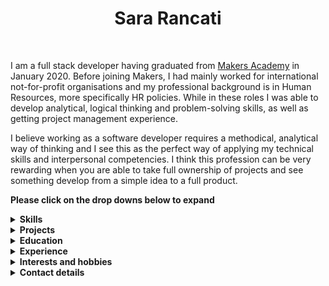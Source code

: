 <div  align="center">
<h1>Sara Rancati</h1>

<a href="https://sourcerer.io/sarar0"><img src="https://img.shields.io/badge/JavaScript-241%20commits-yellow.svg" alt=""></a>
<a href="https://sourcerer.io/sarar0"><img src="https://img.shields.io/badge/Ruby-197%20commits-red.svg" alt=""></a>
<a href="https://sourcerer.io/sarar0"><img src="https://img.shields.io/badge/CSS-242%20commits-green.svg" alt=""></a>
<a href="https://sourcerer.io/sarar0"><img src="https://img.shields.io/badge/HTML-142%20commits-blue.svg" alt=""></a>
<a href="https://www.codewars.com/users/sarar0"><img src="https://www.codewars.com/users/sarar0/badges/micro" alt=""></a>
</div>

I am a full stack developer having graduated from <a href="https://makers.tech/">Makers Academy</a> in January 2020. Before joining Makers, I had mainly worked for international not-for-profit organisations and my professional background is in Human Resources, more specifically HR policies. While in these roles I was able to develop analytical, logical thinking and problem-solving skills, as well as getting project management experience. <br>

I believe working as a software developer requires a methodical, analytical way of thinking and I see this as the perfect way of applying my technical skills and interpersonal competencies. I think this profession can be very rewarding when you are able to take full ownership of projects and see something develop from a simple idea to a full product.


**Please click on the drop downs below to expand**
<br>

<details><summary><b>Skills</b></summary>
<p>

- #### Analysis and logical thinking

In my last three jobs my primary responsibility was to develop, review and implement HR policies and procedures. This requires extensive research, analysis and internal/external benchmarking. Through this experience, I also acquired the ability to use a logical, structured approach when solving problems, which is a skill that I have applied and further developed during my time at Makers as well.

- #### Project management and communication

Policy reviews follow a structured project cycle, which includes set phases/milestones, internal communication plans, monitoring and reporting, as well as extensive stakeholder engagement. I learned how to work independently, set my own deadlines and priorities, while at the same time keeping communication flowing across teams and with management. 

- #### Flexibility and adaptability

I have lived, studied and worked in four different countries and this has taught me to be flexible, keep an open-mind and adapt to changing environments. Throughout my academic studies and in all my previous roles, I have always had the fortune of working in multi-cultural teams and learning from people from different backgrounds. 

- #### Language Skills

Italian (native), English (fluent), Spanish (basic), French (basic). Currently learning Turkish.

</p>
</details>

<details><summary><b>Projects</b></summary>
<p>

| Title | Description | Development Timeframe | Technologies Used
| :-- | :-- | :-- | :-- |
GreenPrint: <a href="https://github.com/sarar0/Project_Greenprint_Frontend">frontend</a>, <a href="https://github.com/sarar0/Project_Greenprint_Backend">backend</a> | Final group project of Makers Academy. GreenPrint is a travel app that helps users calculate and monitor the amount of carbon their travel produces. It has a search function that calculates travel routes (and associated carbon emissions) and a personalised dashboard where users can keep track of their carbon footprint. It is built as two separate apps: frontend in React and backend in Express and Node. | 2 weeks | React, Javascript, Mongo, Express, Node, Jest, Cypress, Travis, Heroku |
|<a href="https://github.com/sarar0/Week-8--SpaceBook">SpaceBook</a> | Group project. A replica of Facebook: users can sign up and login, post something, see other people's posts and comment on them. | 2 weeks | Ruby on Rails, HTML, CSS, Capybara, RSpec, Travis, Heroku |
|<a href="https://github.com/sarar0/Week-8--Instagram-challenge">Instagram challenge</a> | This is replica of Instagram. I have used this challenge to learn React (on Rails) by following a tutorial. | 4 days | React, Ruby on Rails, HTML, CSS |
| <a href="https://github.com/sarar0/Week-7--News-summary-challenge">News summary challenge</a> | The app gathers headlines from the Guardian newspaper API and displays them on a page, with the relevant images. Clicking on a headline shows a summary of the article. | 2 days | Javascript, HTML, CSS |
| <a href="https://github.com/sarar0/Week-5--Bowling-challenge">Bowling challenge</a> | This is 10 pin bowling scorecard, with an interface displaying a table with scores for each frame. | 4 days | Javascript, HTML, CSS, Jasmine, jQuery |
| <a href="https://github.com/sarar0/AboutMe">'About Me' website</a> | This is the very first website I have built. I wanted to practice basic JavaScript by inserting an image carousel. | 4 days | Javascript, HTML, CSS |

</p>
</details>

<details><summary><b>Education</b></summary>
<p>

- #### Makers Academy (October 2019 to January 2020)

    Makers is a 16-week intensive development bootcamp, focusing on:
    - Object-Oriented Design and Test-Driven Development 
    - Ruby, Rails, Sinatra, HTML, CSS, JavaScript, React, SQL, Node, JQuery, JS Vanilla, SQL
    - Pair programming, Agile process
    - Testing frameworks: RSpec, Capybara, Jasmine

- #### Central Queensland University, Sydney – Australia (July 2010 - June 2011)

    - Graduate Diploma in Management (HR major)

- #### Macquarie University, Sydney – Australia (February 2008 – September 2009)

    - Master of International Business and Master of Arts in International Communication

- #### Bocconi University, Milan - Italy (September 2004 – September 2007)

    - Bachelor's Degree in Business Administration (CLEA - English language)
    - Undergraduate Exchange Program at University of Melbourne, Melbourne – Australia (February 2007 – July 2007)	

#### Other qualifications

- In March 2017, I have completed the Level 5 Diploma in Human Resources Management and accreditation as Associate of the Chartered Institute for Personnel and Development (CIPD).
- In 2017 I have also attended a coaching certification course, which is accredited with the International Coaching Federation.

</p>
</details>

<details><summary><b>Experience</b></summary>
<p>

- **International Organization for Migration (IOM) (UN Migration agency) – Geneva, Switzerland and London, UK** <br>
(April  2018 - December 2018, February 2019 - August 2019) <br>
*Human Resources Policy Officer*  

    ```I developed the business requirements and workflow for the revised Performance Management system. My role was to translate the existing policy, as well as upcoming policy changes, into user requirements to be handed over to the IT project team.```

*In January 2019, I went to the Cook Islands to volunteer for the Cook Islands Red Cross as HR Policy Consultant.*

- **British Red Cross － London, UK** <br>
(April 2017 - March 2018)   
*Workforce Policy Advisor*  

- **International Fund for Agricultural Development (IFAD) (UN agency)－ Rome, Italy** <br>
(October 2014 - April 2017)<br>
*Human Resources Analyst* 

    I was appointed to this role as a Junior Professional Officer, through a competitive programme sponsored by the Italian Government. 

    ```I was one of the key resource people in a project team working on developing and implementing a new e-Recruitment platform in the HRIS. My role entailed extensive system testing, problem solving and redefining requirements. I have also worked with the internal communications department in developing communication activities to inform staff of the system changes and provided training to key users.```

- **World Wide Fund for Nature (WWF-Australia) – Sydney, Australia** <br>
(February 2013 - September 2014)<br>
*Human Resources Officer*  

- **CREATE Foundation － Sydney, Australia** <br>
(February 2012 - February 2013)<br>
*Human Resources Administrator*  

- **Terrapinn Australia – Sydney, Australia**<br>
(February 2011 - November 2011)<br>
*Recruitment Coordinator*  

</p>
</details>

<details><summary><b>Interests and hobbies</b></summary>
<p>

I love marine turtles and interior design. I have recently volunteered in a hospital for marine turtles and I will do this again as soon as I get the chance. Interior design is more of a hobby for me, but I have also completed a professional course and obtained a Diploma of Professional Interior Design.

</p>
</details>

<details><summary><b>Contact details</b></summary>
<p>

<a href="mailto:srancati0@gmail.com">Email</a> 
</p>
</details>
